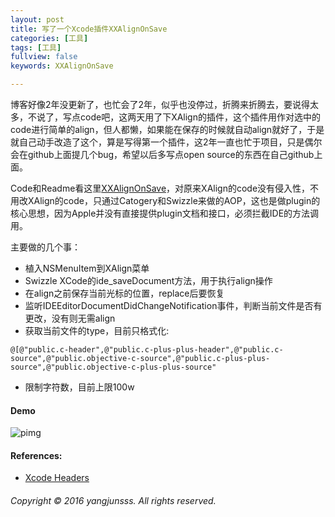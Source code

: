 ```yaml
---
layout: post
title: 写了一个Xcode插件XXAlignOnSave
categories: [工具]
tags: [工具]
fullview: false
keywords: XXAlignOnSave

---
```


博客好像2年没更新了，也忙会了2年，似乎也没停过，折腾来折腾去，要说得太多，不说了，写点code吧，这两天用了下XAlign的插件，这个插件用作对选中的code进行简单的align，但人都懒，如果能在保存的时候就自动align就好了，于是就自己动手改造了这个，算是写得第一个插件，这2年一直也忙于项目，只是偶尔会在github上面提几个bug，希望以后多写点open source的东西在自己github上面。

Code和Readme看这里[XXAlignOnSave](https://github.com/yangjunsss/XXAlignOnSave)，对原来XAlign的code没有侵入性，不用改XAlign的code，只通过Catogery和Swizzle来做的AOP，这也是做plugin的核心思想，因为Apple并没有直接提供plugin文档和接口，必须拦截IDE的方法调用。

主要做的几个事：

* 植入NSMenuItem到XAlign菜单
* Swizzle XCode的ide_saveDocument方法，用于执行align操作
* 在align之前保存当前光标的位置，replace后要恢复
* 监听IDEEditorDocumentDidChangeNotification事件，判断当前文件是否有更改，没有则无需align
* 获取当前文件的type，目前只格式化:

```
@[@"public.c-header",@"public.c-plus-plus-header",@"public.c-source",@"public.objective-c-source",@"public.c-plus-plus-source",@"public.objective-c-plus-plus-source"
```
 * 限制字符数，目前上限100w

#### Demo

![pimg](http://yangjunsss.github.io/assets/media/d17c7a5bb3aaa707c347fc08f90de58e.gif)

#### References:

 * [Xcode Headers](https://github.com/luisobo/Xcode-RuntimeHeaders)


###### Copyright © 2016 yangjunsss. All rights reserved.